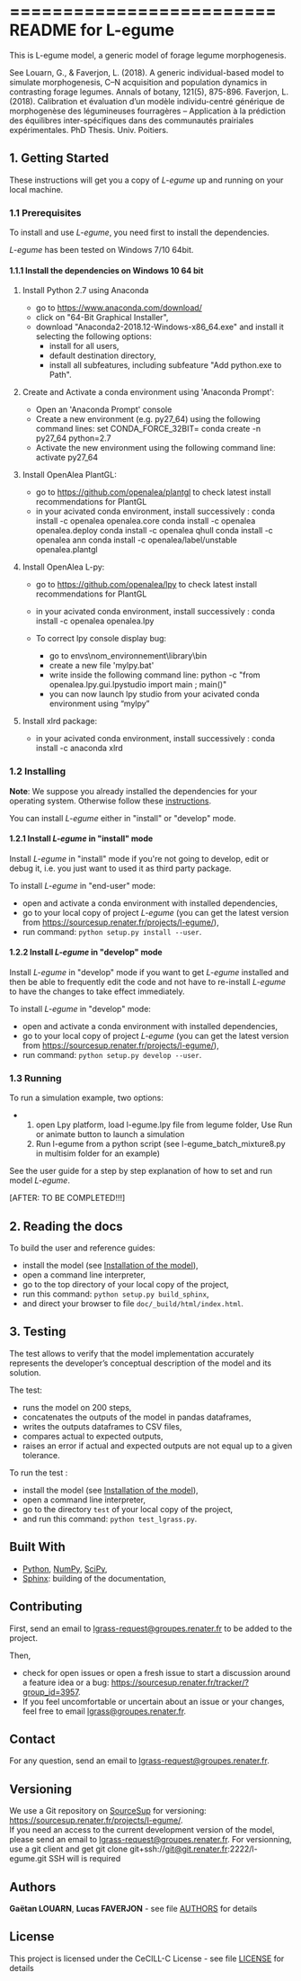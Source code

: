 =========================
README for L-egume
=========================

This is L-egume model, a generic model of forage legume morphogenesis.

See 
Louarn, G., & Faverjon, L. (2018). A generic individual-based model to simulate morphogenesis, C–N acquisition and population dynamics in contrasting forage legumes. Annals of botany, 121(5), 875-896.
Faverjon, L. (2018). Calibration et évaluation d’un modèle individu-centré générique de morphogenèse des légumineuses fourragères – Application à la prédiction des équilibres inter-spécifiques dans des communautés prairiales  expérimentales. PhD Thesis. Univ. Poitiers.



## 1. Getting Started

These instructions will get you a copy of *L-egume* up and running on your local 
machine.

### 1.1 Prerequisites

To install and use *L-egume*, you need first to install the dependencies.

*L-egume* has been tested on Windows 7/10 64bit.
 
#### 1.1.1 Install the dependencies on Windows 10 64 bit

1. Install Python  2.7 using Anaconda 

    * go to https://www.anaconda.com/download/ 
    * click on "64-Bit Graphical Installer", 
    * download "Anaconda2-2018.12-Windows-x86_64.exe" and install it selecting the following options:
        * install for all users,
        * default destination directory,
        * install all subfeatures, including subfeature "Add python.exe to Path".

		
2. Create and Activate a conda environment using  'Anaconda Prompt':
	* Open an 'Anaconda Prompt' console
	* Create a new environment (e.g. py27_64) using the following command lines:
		set CONDA_FORCE_32BIT=
		conda create -n py27_64 python=2.7
	* Activate the new environment using the following command line:
		activate py27_64

3. Install OpenAlea PlantGL:  

    * go to https://github.com/openalea/plantgl to check latest install recommendations for PlantGL
    * in your acivated conda environment, install successively : 
		conda install -c openalea openalea.core
		conda install -c openalea openalea.deploy
		conda install -c openalea qhull
		conda install -c openalea ann
		conda install -c openalea/label/unstable openalea.plantgl

4. Install OpenAlea L-py:  

    * go to https://github.com/openalea/lpy to check latest install recommendations for PlantGL
    * in your acivated conda environment, install successively : 
		conda install -c openalea openalea.lpy
		
	* To correct lpy console display bug:
		- go to envs\nom_environnement\library\bin
		- create a new file 'mylpy.bat'
		- write inside the following command line:
			python -c "from openalea.lpy.gui.lpystudio import main ; main()"
		- you can now launch lpy studio from your acivated conda environment using  “mylpy”

		
5. Install xlrd package:  
    * in your acivated conda environment, install successively : 
		conda install -c anaconda xlrd



	
### 1.2 Installing

__Note__: We suppose you already installed the dependencies for your operating system. Otherwise follow these [instructions](prerequisites "Prerequisites").

You can install *L-egume* either in "install" or "develop" mode.

#### 1.2.1 Install *L-egume* in "install" mode

Install *L-egume* in "install" mode if you're not going to develop, edit or debug 
it, i.e. you just want to used it as third party package.

To install *L-egume* in "end-user" mode:

* open and activate a conda environment with installed dependencies,
* go to your local copy of project *L-egume* (you can get the latest version from https://sourcesup.renater.fr/projects/l-egume/),
* run command: `python setup.py install --user`.

#### 1.2.2 Install *L-egume* in "develop" mode

Install *L-egume* in "develop" mode if you want to get *L-egume* installed and then 
be able to frequently edit the code and not have to re-install *L-egume* to have the 
changes to take effect immediately.

To install *L-egume* in "develop" mode:

* open and activate a conda environment with installed dependencies,
* go to your local copy of project *L-egume* (you can get the latest version from https://sourcesup.renater.fr/projects/l-egume/),
* run command: `python setup.py develop --user`.

### 1.3 Running

To run a simulation example, two options:

* 1. open Lpy platform,
	 load l-egume.lpy file from legume folder,
	 Use Run or animate button to launch a simulation
  2. Run l-egume from a python script (see l-egume_batch_mixture8.py in multisim folder for an example)

See the user guide for a step by step explanation of how to set and run model *L-egume*.



[AFTER: TO BE COMPLETED!!!]



## 2. Reading the docs

To build the user and reference guides:

* install the model (see [Installation of the model](installing "Installing")), 
* open a command line interpreter,
* go to the top directory of your local copy of the project,
* run this command: `python setup.py build_sphinx`,
* and direct your browser to file `doc/_build/html/index.html`.

## 3. Testing

The test allows to verify that the model implementation accurately 
represents the developer’s conceptual description of the model and its solution.

The test:

* runs the model on 200 steps,
* concatenates the outputs of the model in pandas dataframes,
* writes the outputs dataframes to CSV files,
* compares actual to expected outputs,
* raises an error if actual and expected outputs are not equal up to a given tolerance.     

To run the test :

* install the model (see [Installation of the model](installing "Installing")), 
* open a command line interpreter,
* go to the directory `test` of your local copy of the project,
* and run this command: `python test_lgrass.py`.

## Built With

* [Python](http://www.python.org/), [NumPy](http://www.numpy.org/), [SciPy](http://www.scipy.org/), 
* [Sphinx](http://sphinx-doc.org/): building of the documentation, 

## Contributing

First, send an email to <lgrass-request@groupes.renater.fr> to be added to the project.  

Then,
 
* check for open issues or open a fresh issue to start a discussion around a
  feature idea or a bug: https://sourcesup.renater.fr/tracker/?group_id=3957.
* If you feel uncomfortable or uncertain about an issue or your changes, feel
  free to email <lgrass@groupes.renater.fr>.

## Contact

For any question, send an email to <lgrass-request@groupes.renater.fr>.

## Versioning

We use a Git repository on [SourceSup](https://sourcesup.renater.fr) for 
versioning: https://sourcesup.renater.fr/projects/l-egume/.  
If you need an access to the current development version of the model, please send 
an email to <lgrass-request@groupes.renater.fr>.
For versionning, use a git client and get git clone git+ssh://git@git.renater.fr:2222/l-egume.git SSH will is required

## Authors

**Gaëtan LOUARN**, **Lucas FAVERJON** - see file [AUTHORS](AUTHORS) for details

## License

This project is licensed under the CeCILL-C License - see file [LICENSE](LICENSE) for details
